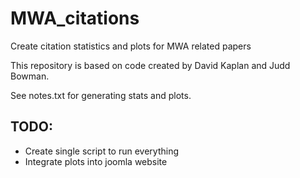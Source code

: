 # MWA_citations
Create citation statistics and plots for MWA related papers

This repository is based on code created by David Kaplan and Judd Bowman.

See notes.txt for generating stats and plots.

## TODO:
* Create single script to run everything
* Integrate plots into joomla website
